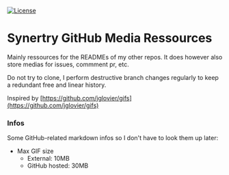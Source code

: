 [![License](https://img.shields.io/github/license/Synertry/Media?color=A5ACA6)](https://github.com/Synertry/Media/blob/main/LICENSE)

# Synertry GitHub Media Ressources

Mainly ressources for the READMEs of my other repos.
It does however also store medias for issues, commment pr, etc.

Do not try to clone, I perform destructive branch changes regularly to keep a redundant free and linear history.

Inspired by [https://github.com/jglovier/gifs](https://github.com/jglovier/gifs)


### Infos

Some GitHub-related markdown infos so I don't have to look them up later:
- Max GIF size
  - External: 10MB
  - GitHub hosted: 30MB